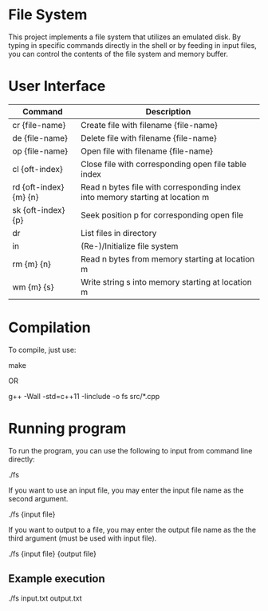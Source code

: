 # File System

This project implements a file system that utilizes an emulated disk. By typing in specific commands directly in the shell or by feeding in input files, you can control the contents of the file system and memory buffer.

# User Interface

| Command                | Description                                                                   |
|------------------------|-------------------------------------------------------------------------------|
| cr {file-name}         | Create file with filename {file-name}                                         |
| de {file-name}         | Delete file with filename {file-name}                                         |
| op {file-name}         | Open file with filename {file-name}                                           |
| cl {oft-index}         | Close file with corresponding open file table index                           |
| rd {oft-index} {m} {n} | Read n bytes file with corresponding index into memory starting at location m |
| sk {oft-index} {p}     | Seek position p for corresponding open file                                   |
| dr                     | List files in directory                                                       |
| in                     | (Re-)/Initialize file system                                                  |
| rm {m} {n}             | Read n bytes from memory starting at location m                               |
| wm {m} {s}             | Write string s into memory starting at location m                             |

# Compilation

To compile, just use:

make

OR

g++ -Wall -std=c++11 -Iinclude -o fs src/*.cpp

# Running program

To run the program, you can use the following to input from command line directly:

./fs

If you want to use an input file, you may enter the input file name as the second argument.

./fs {input file}

If you want to output to a file, you may enter the output file name as the the third argument (must be used with input file).

./fs {input file} {output file}

## Example execution

./fs input.txt output.txt

